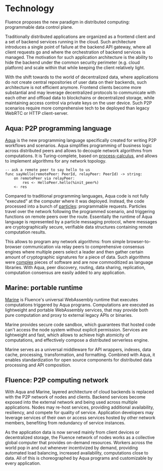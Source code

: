 # Technology

Fluence proposes the new paradigm in distributed computing: programmable data control plane.

Traditionally distributed applications are organized as a frontend client and a set of backend services running in the cloud. Such architecture introduces a single point of failure at the backend API gateway, where all client requests go and where the orchestration of backend services is managed. The motivation for such application architecture is the ability to hide the backend under the common security perimeter (e.g. cloud platform) and scale within that while keeping the client relatively light.

With the shift towards to the world of decentralized data, where applications do not create central repositories of user data on their backends, such architecture is not efficient anymore. Frontend clients become more substantial and may leverage decentralized protocols to communicate with each other and offload data to blockchains or decentralized storage, while maintaining access control via private keys on the user device. Such P2P scenarios require more comprehensive tech to be deployed than legacy WebRTC or HTTP client-server.

## Aqua: P2P programming language

[Aqua](../fluence-docs/aquamarine/aqua.md) is the new programming language specifically created for writing P2P workflows and scenarios. Aqua simplifies programming of business logic across distributed peers and allows to decouple network algorithms from computations. It is Turing-complete, based on [process-calculus](https://en.wikipedia.org/wiki/Process_calculus), and allows to implement algorithms for any network topology.

```aqua
-- ask a remote peer to say hello to us
func sayHello(remotePeer: PeerId, relayPeer: PeerId) -> string:
    on remotePeer via relayPeer:
        res <- HelloPeer.hello(%init_peer%)
    <- res
```

Compared to traditional programming languages, Aqua code is not fully "executed" at the computer where it was deployed. Instead, the code processed into a bunch of [particles](../fluence-docs/concepts/concepts.md#particles): programmable requests. Particles travel over the network following the programmed scenario, and triggering functions on remote peers over the route. Essentially the runtime of Aqua language is represented by a particle messaging protocol, where messages are cryptographically secure, verifiable data structures containing remote computation results.

This allows to program any network algorithms: from simple browser-to-browser communication via relay peers to comprehensive consensus engines where multiple peers select a leader and then gather certain amount of cryptographic signatures for a piece of data. Such algorithms were [complex](https://github.com/etcd-io/etcd) pieces of software and are now commoditized as language libraries. With Aqua, peer discovery, routing, data sharing, replication, computation consensus are easily added to any application.

## Marine: portable runtime

[Marine](../fluence-docs/aquamarine/marine/marine.md) is Fluence's universal WebAssembly runtime that executes computations triggered by Aqua programs. Computations are executed as lightweight and portable WebAssembly services, that may provide both pure computation and proxy to external legacy APIs or binaries.

Marine provides secure code sandbox, which guarantees that hosted code can't access the node system without explicit permission. Services are lightweight and fast, which allows to achieve high atomicity of computations, and effectively compose a distributed serverless engine.

Marine serves as a universal middleware for API wrappers, indexes, data cache, processing,  transformation, and formatting. Combined with Aqua, it enables standardization for open source components for distributed data processing and API composition.

## Fluence: P2P computing network

With Aqua and Marine, layered architecture of cloud backends is replaced with the P2P network of nodes and clients. Backend services become exposed into the external network and being used across multiple applications. Nodes may re-host services, providing additional availability, resiliency, and compete for quality of service. Application developers may leverage services of their own or access services hosted by other network members, benefiting from redundancy of service instances.

As the application data is now served mainly from client devices or decentralized storage, the Fluence network of nodes works as a collective global computer that provides on-demand resources. Workers across the world pop in and out whenever incentivized by demand, providing automated load balancing, increased availability, computations close to data. All of this is choreographed by Aqua programs and customizable by every application.